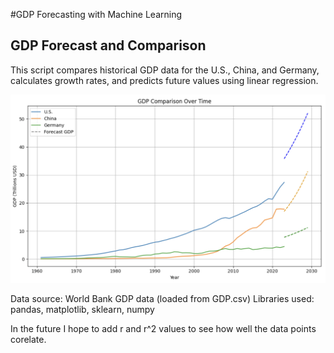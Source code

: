#GDP Forecasting with Machine Learning

GDP Forecast and Comparison
---------------------------
This script compares historical GDP data for the U.S., China, and Germany,
calculates growth rates, and predicts future values using linear regression.

![GDP Forecast Graph](GDP_Prediction_Graph.png)

Data source: World Bank GDP data (loaded from GDP.csv)
Libraries used: pandas, matplotlib, sklearn, numpy

In the future I hope to add r and r^2 values to see how well the data points corelate.
